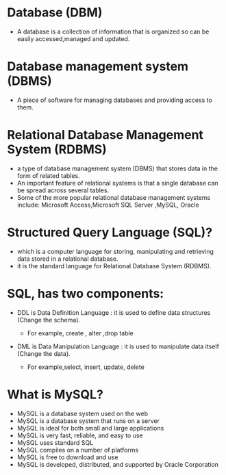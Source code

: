 # Database (DBM)
- A database is a collection of information that is organized so can be easily accessed,managed and updated.
 
# Database management system (DBMS)
-  A piece of software for managing databases and providing access to them.

# Relational Database Management System (RDBMS) 

-  a type of database management system (DBMS) that stores data in the form of related tables.
-  An important feature of relational systems is that a single database can be spread across several tables.
-  Some of the more popular relational database management systems include:
   Microsoft Access,Microsoft SQL Server ,MySQL, Oracle
   
# Structured Query Language (SQL)?
- which is a computer language for storing, manipulating and retrieving data stored in a relational database.
- it is the standard language for Relational Database System (RDBMS).
      
# SQL, has two components:
- DDL is Data Definition Language : it is used to define data structures (Change the schema).
    - For example, create , alter ,drop table

- DML is Data Manipulation Language : it is used to manipulate data itself (Change the data).
    - For example,select, insert, update, delete

# What is MySQL?
- MySQL is a database system used on the web
- MySQL is a database system that runs on a server
- MySQL is ideal for both small and large applications
- MySQL is very fast, reliable, and easy to use
- MySQL uses standard SQL
- MySQL compiles on a number of platforms
- MySQL is free to download and use
- MySQL is developed, distributed, and supported by Oracle Corporation

